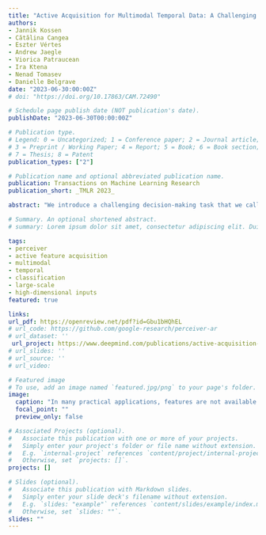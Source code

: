 ```yaml
---
title: "Active Acquisition for Multimodal Temporal Data: A Challenging Decision-Making Task"
authors:
- Jannik Kossen
- Cătălina Cangea
- Eszter Vértes
- Andrew Jaegle
- Viorica Patraucean
- Ira Ktena
- Nenad Tomasev
- Danielle Belgrave
date: "2023-06-30:00:00Z"
# doi: "https://doi.org/10.17863/CAM.72490"

# Schedule page publish date (NOT publication's date).
publishDate: "2023-06-30T00:00:00Z"

# Publication type.
# Legend: 0 = Uncategorized; 1 = Conference paper; 2 = Journal article;
# 3 = Preprint / Working Paper; 4 = Report; 5 = Book; 6 = Book section;
# 7 = Thesis; 8 = Patent
publication_types: ["2"]

# Publication name and optional abbreviated publication name.
publication: Transactions on Machine Learning Research
publication_short: _TMLR 2023_

abstract: "We introduce a challenging decision-making task that we call active acquisition for multimodal temporal data (A2MT). In many real-world scenarios, input features are not readily available at test time and must instead be acquired at significant cost. With A2MT, we aim to learn agents that actively select which modalities of an input to acquire, trading off acquisition cost and predictive performance. A2MT extends a previous task called active feature acquisition to temporal decision making about high-dimensional inputs. Further, we propose a method based on the Perceiver IO architecture to address A2MT in practice. Our agents are able to solve a novel synthetic scenario requiring practically relevant cross-modal reasoning skills. On two large-scale, real-world datasets, Kinetics-700 and AudioSet, our agents successfully learn cost-reactive acquisition behavior. However, an ablation reveals they are unable to learn to learn adaptive acquisition strategies, emphasizing the difficulty of the task even for state-of-the-art models. Applications of A2MT may be impactful in domains like medicine, robotics, or finance, where modalities differ in acquisition cost and informativeness."

# Summary. An optional shortened abstract.
# summary: Lorem ipsum dolor sit amet, consectetur adipiscing elit. Duis posuere tellus ac convallis placerat. Proin tincidunt magna sed ex sollicitudin condimentum.

tags:
- perceiver
- active feature acquisition
- multimodal
- temporal
- classification
- large-scale
- high-dimensional inputs
featured: true

links:
url_pdf: https://openreview.net/pdf?id=Gbu1bHQhEL
# url_code: https://github.com/google-research/perceiver-ar
# url_dataset: ''
 url_project: https://www.deepmind.com/publications/active-acquisition-for-multimodal-temporal-data-a-challenging-decision-making-task
# url_slides: ''
# url_source: ''
# url_video: 

# Featured image
# To use, add an image named `featured.jpg/png` to your page's folder.
image:
  caption: "In many practical applications, features are not available a priori at test time and have to be acquired at a real-world cost to allow for the prediction of an associated label. In Active Acquisition for Multimodal Temporal Data, we aim to learn agents that efficiently acquire for multimodal temporal inputs."
  focal_point: ""
  preview_only: false

# Associated Projects (optional).
#   Associate this publication with one or more of your projects.
#   Simply enter your project's folder or file name without extension.
#   E.g. `internal-project` references `content/project/internal-project/index.md`.
#   Otherwise, set `projects: []`.
projects: []

# Slides (optional).
#   Associate this publication with Markdown slides.
#   Simply enter your slide deck's filename without extension.
#   E.g. `slides: "example"` references `content/slides/example/index.md`.
#   Otherwise, set `slides: ""`.
slides: ""
---
```

